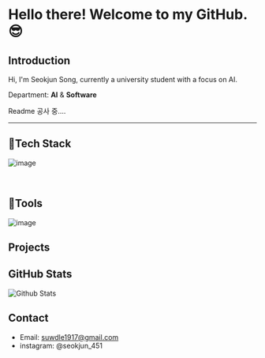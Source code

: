 # Hello there! Welcome to my GitHub.😎

## Introduction

Hi, I'm Seokjun Song, currently a university student with a focus on AI.

Department: **AI** & **Software**

Readme 공사 중....

*****


## 📌Tech Stack

![image](https://github.com/suwdle/suwdle/assets/133730992/bba0f0c5-d3a3-4b34-9be9-812226fa3163)

<img src="[https://url/image.png](https://www.oracle.com/oce/press/assets/CONT2F6AE229113D42EC9C59FAED5BAA0380/native/og-social-java-logo.gif)" width="15" height="15"/>

<img src="[https://url/image.png](https://images.velog.io/images/shkim313/post/3b73acd8-6d37-47a2-8a77-9e45e391d1f2/html.png)" width="15" height="15"/>



## 📌Tools

![image](https://github.com/suwdle/suwdle/assets/133730992/17eab122-b8b8-414d-8c8b-e2af4b7ff16d)


## Projects



## GitHub Stats

![Github Stats](https://github-readme-stats.vercel.app/api?username=suwdle&show_icons=true&count_private=true)

## Contact

- Email: <suwdle1917@gmail.com>
- instagram: @seokjun_451

